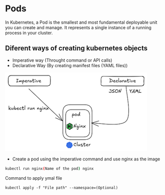 # Pods
In Kubernetes, a Pod is the smallest and most fundamental deployable unit you can create and manage. It represents a single instance of a running process in your cluster. 

## Diferent ways of creating kubernetes objects
- Imperative way (Throught command or API calls)
- Declarative Way (By creating manifest files (YAML files))

![alt text](image.png)

- Create a pod using the imperative command and use nginx as the image

```bash 
kubectl run nginx(Name of the pod) nginx
```

Command to apply ymal file 

```
kubectl apply -f "File path" --namespace=(Optional)
```